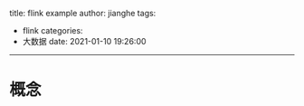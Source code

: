title: flink example
author: jianghe
tags:
  - flink
categories:
  - 大数据
date: 2021-01-10 19:26:00
---
# 概念
